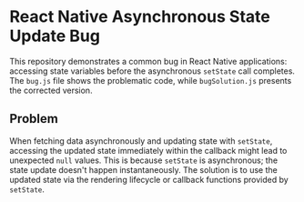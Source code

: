 # React Native Asynchronous State Update Bug

This repository demonstrates a common bug in React Native applications: accessing state variables before the asynchronous `setState` call completes.  The `bug.js` file shows the problematic code, while `bugSolution.js` presents the corrected version.

## Problem

When fetching data asynchronously and updating state with `setState`, accessing the updated state immediately within the callback might lead to unexpected `null` values.  This is because `setState` is asynchronous; the state update doesn't happen instantaneously.  The solution is to use the updated state via the rendering lifecycle or callback functions provided by `setState`.